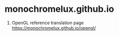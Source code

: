 # monochromelux.github.io

1. OpenGL reference translation page https://monochromelux.github.io/opengl/
